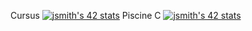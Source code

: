 Cursus
[![jsmith's 42 stats](https://badge42.herokuapp.com/api/stats/jsmith)](https://github.com/JaeSeoKim/badge42)
Piscine C
[![jsmith's 42 stats](https://badge42.herokuapp.com/api/stats/jsmith?cursus=C%20Piscine)](https://github.com/JaeSeoKim/badge42)

